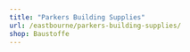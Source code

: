 ```yaml
---
title: "Parkers Building Supplies"
url: /eastbourne/parkers-building-supplies/
shop: Baustoffe
---
```

